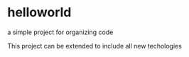 # helloworld
a simple project for organizing code

This project can be extended to include all new techologies 
